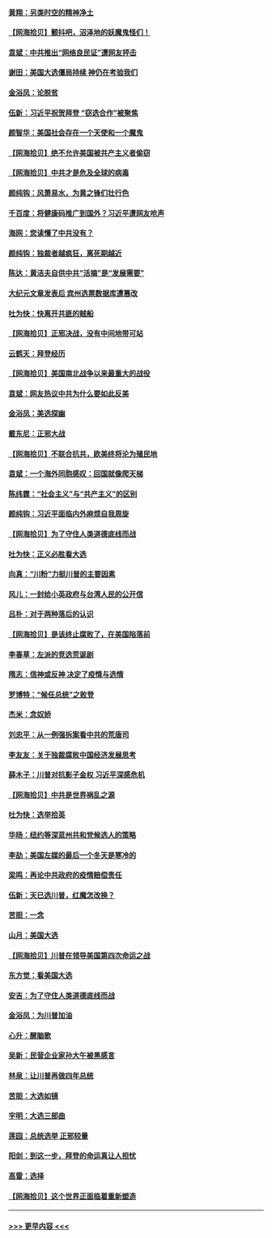 #### [黄翔：另类时空的精神净土](../pages/nsc993/n12578638.md?t=11280151) 
#### [【网海拾贝】颤抖吧，沼泽地的妖魔鬼怪们！](../pages/nsc993/n12578552.md?t=11280151) 
#### [袁斌：中共推出“网络良民证”遭网友抨击](../pages/nsc993/n12578511.md?t=11280151) 
#### [谢田：美国大选僵局持续 神仍在考验我们](../pages/nsc993/n12577432.md?t=11280151) 
#### [金浴凤：论脱贫](../pages/nsc993/n12576386.md?t=11280151) 
#### [伍新：习近平祝贺拜登 “窃选合作”被聚焦](../pages/nsc993/n12576358.md?t=11280151) 
#### [颜智华：美国社会存在一个天使和一个魔鬼](../pages/nsc993/n12574299.md?t=11280151) 
#### [【网海拾贝】绝不允许美国被共产主义者偷窃](../pages/nsc993/n12573396.md?t=11280151) 
#### [【网海拾贝】中共才是危及全球的病毒](../pages/nsc993/n12571204.md?t=11280151) 
#### [颜纯钩：风萧易水，为黄之锋们壮行色](../pages/nsc993/n12571487.md?t=11280151) 
#### [千百度：将健康码推广到国外？习近平遭网友呛声](../pages/nsc993/n12570808.md?t=11280151) 
#### [海网：您读懂了中共没有？](../pages/nsc993/n12570487.md?t=11280151) 
#### [颜纯钩：独裁者越疯狂，离死期越近](../pages/nsc993/n12569055.md?t=11280151) 
#### [陈达：黄洁夫自供中共“活摘”是“发展需要”](../pages/nsc993/n12568541.md?t=11280151) 
#### [大纪元文章发表后 宾州选票数据库遭篡改](../pages/nsc993/n12568105.md?t=11280151) 
#### [吐为快：快离开共匪的贼船](../pages/nsc993/n12568462.md?t=11280151) 
#### [【网海拾贝】正邪决战，没有中间地带可站](../pages/nsc993/n12568439.md?t=11280151) 
#### [云鹤天：拜登经历](../pages/nsc993/n12567294.md?t=11280151) 
#### [【网海拾贝】美国南北战争以来最重大的战役](../pages/nsc993/n12567247.md?t=11280151) 
#### [袁斌：网友热议中共为什么要如此反美](../pages/nsc993/n12567162.md?t=11280151) 
#### [金浴凤：美选探幽](../pages/nsc993/n12567147.md?t=11280151) 
#### [戴东尼：正邪大战](../pages/nsc993/n12567033.md?t=11280151) 
#### [【网海拾贝】不联合抗共，欧美终将沦为殖民地](../pages/nsc993/n12565068.md?t=11280151) 
#### [袁斌：一个海外同胞感叹：回国就像爬天梯](../pages/nsc993/n12564986.md?t=11280151) 
#### [陈纬霆：“社会主义”与“共产主义”的区别](../pages/nsc993/n12562417.md?t=11280151) 
#### [颜纯钩：习近平面临内外麻烦自我周旋](../pages/nsc993/n12563356.md?t=11280151) 
#### [【网海拾贝】为了守住人类道德底线而战](../pages/nsc993/n12562542.md?t=11280151) 
#### [吐为快：正义必胜看大选](../pages/nsc993/n12561967.md?t=11280151) 
#### [向真：“川粉”力挺川普的主要因素](../pages/nsc993/n12560774.md?t=11280151) 
#### [风儿：一封给小英政府与台湾人民的公开信](../pages/nsc993/n12560581.md?t=11280151) 
#### [吕朴：对于两种落后的认识](../pages/nsc993/n12560492.md?t=11280151) 
#### [【网海拾贝】是该终止腐败了，在美国陷落前](../pages/nsc993/n12559936.md?t=11280151) 
#### [李春草：左派的竞选荒诞剧](../pages/nsc993/n12558380.md?t=11280151) 
#### [隋志：信神或反神 决定了疫情与选情](../pages/nsc993/n12558255.md?t=11280151) 
#### [罗博特：“候任总统”之败登](../pages/nsc993/n12558189.md?t=11280151) 
#### [杰米：念奴娇](../pages/nsc993/n12558174.md?t=11280151) 
#### [刘忠平：从一例强拆案看中共的荒唐司](../pages/nsc993/n12558036.md?t=11280151) 
#### [李友友：关于独裁腐败中国经济发展思考](../pages/nsc993/n12558004.md?t=11280151) 
#### [薛木子：川普对抗影子金权 习近平深感危机](../pages/nsc993/n12557342.md?t=11280151) 
#### [【网海拾贝】中共是世界祸乱之源](../pages/nsc993/n12555353.md?t=11280151) 
#### [吐为快：选举拾英](../pages/nsc993/n12555041.md?t=11280151) 
#### [华旸：纽约等深蓝州共和党候选人的策略](../pages/nsc993/n12554309.md?t=11280151) 
#### [李劼：美国左媒的最后一个冬天是寒冷的](../pages/nsc993/n12552947.md?t=11280151) 
#### [梁鸣：再论中共政府的疫情赔偿责任](../pages/nsc993/n12553012.md?t=11280151) 
#### [伍新：天已选川普，红魔怎改换？](../pages/nsc993/n12552970.md?t=11280151) 
#### [苦胆：一念](../pages/nsc993/n12552957.md?t=11280151) 
#### [山月：美国大选](../pages/nsc993/n12552446.md?t=11280151) 
#### [【网海拾贝】川普在领导美国第四次命运之战](../pages/nsc993/n12551973.md?t=11280151) 
#### [东方觉：看美国大选](../pages/nsc993/n12551647.md?t=11280151) 
#### [安吉：为了守住人类道德底线而战](../pages/nsc993/n12551111.md?t=11280151) 
#### [金浴凤：为川普加油](../pages/nsc993/n12551085.md?t=11280151) 
#### [心升：醒脑歌](../pages/nsc993/n12550984.md?t=11280151) 
#### [吴新：民营企业家孙大午被黑感言](../pages/nsc993/n12550656.md?t=11280151) 
#### [林泉：让川普再做四年总统](../pages/nsc993/n12550640.md?t=11280151) 
#### [苦胆：大选如镜](../pages/nsc993/n12550630.md?t=11280151) 
#### [宇明：大选三部曲](../pages/nsc993/n12550603.md?t=11280151) 
#### [莲园：总统选举 正邪较量](../pages/nsc993/n12550594.md?t=11280151) 
#### [阳剑：到这一步，拜登的命运真让人担忧](../pages/nsc993/n12549093.md?t=11280151) 
#### [高雷：选择](../pages/nsc993/n12549087.md?t=11280151) 
#### [【网海拾贝】这个世界正面临着重新塑造](../pages/nsc993/n12548326.md?t=11280151) 

----
#### [ >>> 更早内容 <<< ](../indexes/nsc993-earlier.md)
